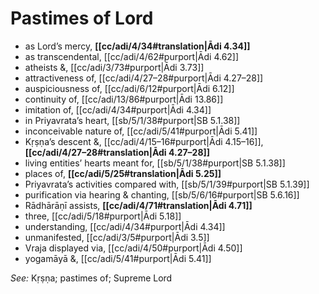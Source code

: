 # Pastimes of Lord

* as Lord’s mercy, **[[cc/adi/4/34#translation|Ādi 4.34]]**
* as transcendental, [[cc/adi/4/62#purport|Ādi 4.62]]
* atheists &, [[cc/adi/3/73#purport|Ādi 3.73]]
* attractiveness of, [[cc/adi/4/27–28#purport|Ādi 4.27–28]]
* auspiciousness of, [[cc/adi/6/12#purport|Ādi 6.12]]
* continuity of, [[cc/adi/13/86#purport|Ādi 13.86]]
* imitation of, [[cc/adi/4/34#purport|Ādi 4.34]]
* in Priyavrata’s heart, [[sb/5/1/38#purport|SB 5.1.38]]
* inconceivable nature of, [[cc/adi/5/41#purport|Ādi 5.41]]
* Kṛṣṇa’s descent &, [[cc/adi/4/15–16#purport|Ādi 4.15–16]], **[[cc/adi/4/27–28#translation|Ādi 4.27–28]]**
* living entities’ hearts meant for, [[sb/5/1/38#purport|SB 5.1.38]]
* places of, **[[cc/adi/5/25#translation|Ādi 5.25]]**
* Priyavrata’s activities compared with, [[sb/5/1/39#purport|SB 5.1.39]]
* purification via hearing & chanting, [[sb/5/6/16#purport|SB 5.6.16]]
* Rādhārāṇī assists, **[[cc/adi/4/71#translation|Ādi 4.71]]**
* three, [[cc/adi/5/18#purport|Ādi 5.18]]
* understanding, [[cc/adi/4/34#purport|Ādi 4.34]]
* unmanifested, [[cc/adi/3/5#purport|Ādi 3.5]]
* Vraja displayed via, [[cc/adi/4/50#purport|Ādi 4.50]]
* yogamāyā &, [[cc/adi/5/41#purport|Ādi 5.41]]

*See:* Kṛṣṇa; pastimes of; Supreme Lord
